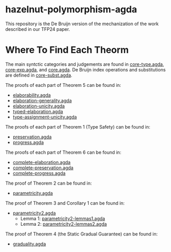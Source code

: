 # hazelnut-polymorphism-agda
This repository is the De Bruijn version of the mechanization of the work described in our TFP24 paper.

# Where To Find Each Theorm

The main syntctic categories and judgements are found in [core-type.agda](core-type.agda), [core-exp.agda](core-exp.agda), and [core.agda](core.agda). De Bruijn index operations and substitutions are defined in [core-subst.agda](core-subst.agda).

The proofs of each part of Theorem 5 can be found in:

- [elaborability.agda](elaborability.agda)
- [elaboration-generality.agda](elaboration-generality.agda)
- [elaboration-unicity.agda](elaboration-unicity.agda)
- [typed-elaboration.agda](typed-elaboration.agda)
- [type-assignment-unicity.agda](type-assignment-unicity.agda)

The proofs of each part of Theorem 1 (Type Safety) can be found in:

- [preservation.agda](preservation.agda)
- [progress.agda](progress.agda)

The proofs of each part of Theorem 6 can be found in:

- [complete-elaboration.agda](complete-elaboration.agda)
- [complete-preservation.agda](complete-preservation.agda)
- [complete-progress.agda](complete-progress.agda)

The proof of Theorem 2 can be found in:

- [parametricity.agda](parametricity.agda)

The proof of Theorem 3 and Corollary 1 can be found in:

- [parametricity2.agda](parametricity.agda)
  - Lemma 1: [parametricity2-lemmas1.agda](parametricity2-lemmas1.agda)
  - Lemma 2: [parametricity2-lemmas2.agda](parametricity2-lemmas2.agda)

The proof of Theorem 4 (the Static Gradual Guarantee) can be found in:

- [graduality.agda](graduality.agda)
